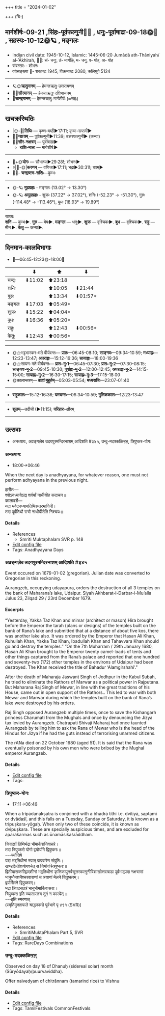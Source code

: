 +++
title = "2024-01-02"

+++
(चि॰)
## मार्गशीर्षः-09-21  ,सिंहः-पूर्वफल्गुनी🌛🌌  ,  धनुः-पूर्वाषाढा-09-18🌞🌌  ,  सहस्यः-10-12🌞🪐  , मङ्गलः
- Indian civil date: 1945-10-12, Islamic: 1445-06-20 Jumādā ath-Thāniyah/ al-ʾĀkhirah, 🌌🌞: सं- धनुः, तं- मार्गऴि, म- धनु, प- पोह, अ- पोह
- संवत्सरः - शोभनः
- वर्षसङ्ख्या 🌛- शकाब्दः 1945, विक्रमाब्दः 2080, कलियुगे 5124
___________________
- 🪐🌞**ऋतुमानम्** — हेमन्तऋतुः उत्तरायणम्
- 🌌🌞**सौरमानम्** — हेमन्तऋतुः दक्षिणायनम्
- 🌛**चान्द्रमानम्** — हेमन्तऋतुः मार्गशीर्षः (≈सहः)
___________________


## खचक्रस्थितिः
- |🌞-🌛|**तिथिः** — कृष्ण-षष्ठी►17:11; कृष्ण-सप्तमी►  
- 🌌🌛**नक्षत्रम्** — पूर्वफल्गुनी►11:39; उत्तरफल्गुनी► (कन्या)  
- 🌌🌞**सौर-नक्षत्रम्** — पूर्वाषाढा►  
  - **राशि-मासः** — मार्गशीर्षः► 
___________________
- 🌛+🌞**योगः** — सौभाग्यः►29:28!; शोभनः►  
- २|🌛-🌞|**करणम्** — वणिजा►17:11; भद्रा►30:31!; बवम्►  
- 🌌🌛- **चन्द्राष्टम-राशिः**—कुम्भः  
___________________
- 🌞-🪐 **मूढग्रहाः** - मङ्गलः (13.02° → 13.30°)
- 🌞-🪐 **अमूढग्रहाः** - शुक्रः (37.22° → 37.02°), शनिः (-52.23° → -51.30°), गुरुः (-114.48° → -113.46°), बुधः (18.93° → 19.89°)
___________________
राशयः  
**शनि** — कुम्भः►. **गुरु** — मेषः►. **मङ्गल** — धनुः►. **शुक्र** — वृश्चिकः►. **बुध** — वृश्चिकः►. **राहु** — मीनः►. **केतु** — कन्या►. 
___________________


## दिनमान-कालविभागाः
- 🌅—06:45-12:23🌞-18:00🌇  

|      |⬇     |⬆     |⬇     |
|------|-----|-----|------|
|चन्द्रः|⬇11:02 |⬆23:18 |     |
|शनिः   |     |⬆10:05 |⬇21:44 |
|गुरुः  |     |⬆13:34 |⬇01:57*|
|मङ्गलः |⬇17:03 |⬆05:49*|     |
|शुक्रः |⬇15:22 |⬆04:04*|     |
|बुधः   |⬇16:36 |⬆05:20*|     |
|राहुः  |     |⬆12:43 |⬇00:56*|
|केतुः  |⬇12:43 |⬆00:56*|     |
___________________
- 🌞⚝भट्टभास्कर-मते वीर्यवन्तः— **प्रातः**—06:45-08:10; **साङ्गवः**—09:34-10:59; **मध्याह्नः**—12:23-13:47; **अपराह्णः**—15:12-16:36; **सायाह्नः**—18:00-19:36  
- 🌞⚝सायण-मते वीर्यवन्तः— **प्रातः-मु॰1**—06:45-07:30; **प्रातः-मु॰2**—07:30-08:15; **साङ्गवः-मु॰2**—09:45-10:30; **पूर्वाह्णः-मु॰2**—12:00-12:45; **अपराह्णः-मु॰2**—14:15-15:00; **सायाह्नः-मु॰2**—16:30-17:15; **सायाह्नः-मु॰3**—17:15-18:00  
- 🌞कालान्तरम्— **ब्राह्मं मुहूर्तम्**—05:03-05:54; **मध्यरात्रिः**—23:07-01:40  
___________________
- **राहुकालः**—15:12-16:36; **यमघण्टः**—09:34-10:59; **गुलिककालः**—12:23-13:47  
___________________
- **शूलम्**—उदीची (►11:15); **परिहारः**–क्षीरम्  
___________________

## उत्सवाः
- अनध्यायः, अव्रङ्गज़ेब उदयपुरमन्दिरनाशम् आदिशति #३४५, उन्दु-मदक्कळिऱ्ऱऩ्, त्रिपुष्कर-योगः
### अनध्यायः
- 18:00→06:46



When the next day is anadhyayana, for whatever reason, one must not perform adhyayana in the previous night.

हारीतः—  
श्वोऽनध्यायेऽद्य शर्वर्यां नाधीयीत कदाचन॥  
कालादर्शे—  
यदा भवेदनध्यायतिथिरुत्तरभागिनी।  
तदा पूर्वतिथौ रात्रौ नाधीयीतेति निश्चयः॥



#### Details
- References
  - Smriti Muktaphalam SVR p.  148
- [Edit config file](https://github.com/jyotisham/adyatithi/blob/master/time_focus/adhyayana/description_only/anadhyAyaH~pUrvarAtrau.toml)
- Tags: Anadhyayana Days


### अव्रङ्गज़ेब उदयपुरमन्दिरनाशम् आदिशति #३४५

Event occured on 1679-01-02 (gregorian). Julian date was converted to Gregorian in this reckoning. 

Aurangzeb, occupying udayapura, orders the destruction of all 3 temples on the bank of Maharana’s lake, Udaipur. Siyah Akhbarat-i-Darbar-i-Mu’alla Julus 23, Zilqad 29 / 23rd December 1679.
 
#### Excerpts
“Yesterday, Yakka Taz Khan and mimar (architect or mason) Hira brought before the Emperor the tarah (plans or designs) of the temples built on the bank of Rana’s lake and submitted that at a distance of about five kos, there was another lake also. It was ordered by the Emperor that Hasan Ali Khan, Ruhullah Khan, Yakka Taz Khan, Ibadullah Khan and Tahavvara Khan should go and destroy the temples.” “On the 7th Muharram / 29th January 1680, Hasan Ali Khan brought to the Emperor twenty camel-loads of tents and other things captured from the Rana’s palace and reported that one hundred and seventy-two (172) other temples in the environs of Udaipur had been destroyed. The Khan received the title of Bahadur ‘Alamgirshahi’."

          
After the death of Maharaja Jaswant Singh of Jodhpur in the Kabul Subah, he tried to eliminate the Rathors of Marwar as a political power in Rajputana. But Maharana Raj Singh of Mewar, in line with the great traditions of his House, came out in open support of the Rathors.. This led to war with both Mewar and Marwar during which the temples built on the bank of Rana’s lake were destroyed by his orders. 

Raj Singh opposed Aurangzeb multiple times, once to save the Kishangarh princess Charumati from the Mughals and once by denouncing the Jizya tax levied by Aurangzeb. Chatrapati Shivaji Maharaj had once taunted Aurangzeb by telling him to ask the Rana of Mewar who is the head of the Hindus for Jizya if he had the guts instead of terrorising unarmed citizens.

The rANa died on 22 October 1680 (aged 51). It is said that the Rana was eventually poisoned by his own men who were bribed by the Mughal emperor Aurangzeb.

#### Details
- [Edit config file](https://github.com/jyotisham/adyatithi/blob/master/mahApuruSha/xatra-later/julian/day/12/23/avrangzeba_udayapura-mandira-nAsham_Adishati.toml)
- Tags: 


### त्रिपुष्कर-योगः
- 17:11→06:46



When a tripādanakṣatra is conjoined with a bhadrā tithi i.e. dvitīyā, saptamī or dvādaśī, and this falls on a Tuesday, Sunday or Saturday, it is known as a tripuṣkara-yōgaḥ. When only two of these coincide, it is known as dvipuṣkara. These are specially auspicious times, and are excluded for aparakarmas such as ūnamāsikaśrāddham.

त्रिपादर्क्षं तिथिर्भद्रा भौमार्कशनिवासरे।  
तदा त्रिपुष्करो योगो द्वयोर्योगे द्विपुष्करः॥  
---ज्योतिषे  
यदा भद्रतिथीनां स्यात् पापवारेण संयुतिः।  
खण्डक्षितीशयोगश्चेत् स त्रियोगस्त्रिपुष्करः॥  
द्वितीयासप्तमीद्वादशीनां भद्रतिथीनां कृत्तिकापुनर्वसूत्तरफल्गुनीविशाखोत्तराषाढा पूर्वभाद्रपदा नक्षत्राणां भानुभौमशनैश्चरवाराणां च त्रयाणां मेलने त्रिपुष्करम्।  
द्वयोर्मेलने द्विपुष्करम्।   
भद्रा त्रिपदनक्षत्रं भानुभौमार्किवासराः।  
त्रिपुष्करा इति ख्यातास्तत्र तूनं न कारयेत्॥  
---इति स्मरणात्  
(स्मृतिमुक्ताफले श्राद्धकाण्डे पूर्वभागे पृ ४९१ (SVR))



#### Details
- References
  - SmritiMuktaPhalam Part 5, SVR
- [Edit config file](https://github.com/jyotisham/adyatithi/blob/master/time_focus/misc_combinations/description_only/tripuSkara-yOgaH~2.toml)
- Tags: RareDays Combinations


### उन्दु-मदक्कळिऱ्ऱऩ्

Observed on day 18 of Dhanuḥ (sidereal solar) month (Sūryōdayaḥ/puurvaviddha). 

Offer naivedyam of chitrānnam (tamarind rice) to Vishnu

#### Details
- [Edit config file](https://github.com/jyotisham/adyatithi/blob/master/tamil/sidereal_solar_month/day/09/18/undu~madakkaLir2r2an2.toml)
- Tags: TamilFestivals CommonFestivals


